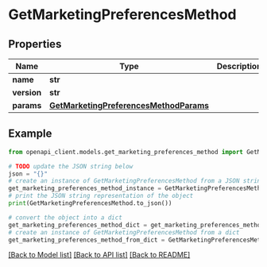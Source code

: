 # GetMarketingPreferencesMethod


## Properties

Name | Type | Description | Notes
------------ | ------------- | ------------- | -------------
**name** | **str** |  | 
**version** | **str** |  | [optional] 
**params** | [**GetMarketingPreferencesMethodParams**](GetMarketingPreferencesMethodParams.md) |  | [optional] 

## Example

```python
from openapi_client.models.get_marketing_preferences_method import GetMarketingPreferencesMethod

# TODO update the JSON string below
json = "{}"
# create an instance of GetMarketingPreferencesMethod from a JSON string
get_marketing_preferences_method_instance = GetMarketingPreferencesMethod.from_json(json)
# print the JSON string representation of the object
print(GetMarketingPreferencesMethod.to_json())

# convert the object into a dict
get_marketing_preferences_method_dict = get_marketing_preferences_method_instance.to_dict()
# create an instance of GetMarketingPreferencesMethod from a dict
get_marketing_preferences_method_from_dict = GetMarketingPreferencesMethod.from_dict(get_marketing_preferences_method_dict)
```
[[Back to Model list]](../README.md#documentation-for-models) [[Back to API list]](../README.md#documentation-for-api-endpoints) [[Back to README]](../README.md)


